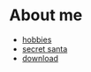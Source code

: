 <link rel="icon" href="/favicon.ico" type="image/x-icon"/>

# About me

- [hobbies](hobbies.md)
- [secret santa](projects/secret_santa.html)
- [download](projects/downloader.html)
